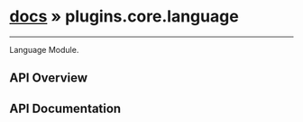 # [docs](index.md) » plugins.core.language
---

Language Module.

## API Overview

## API Documentation

